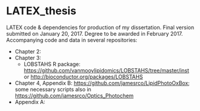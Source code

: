 # LATEX_thesis
LATEX code &amp; dependencies for production of my dissertation. Final version submitted on January 20, 2017. Degree to be awarded in February 2017. Accompanying code and data in several repositories:

   * Chapter 2:
   * Chapter 3: 
       - LOBSTAHS R package: https://github.com/vanmooylipidomics/LOBSTAHS/tree/master/inst or http://bioconductor.org/packages/LOBSTAHS
   * Chapter 4, Appendix B: https://github.com/jamesrco/LipidPhotoOxBox; some necessary scripts also in https://github.com/jamesrco/Optics_Photochem
   * Appendix A:
